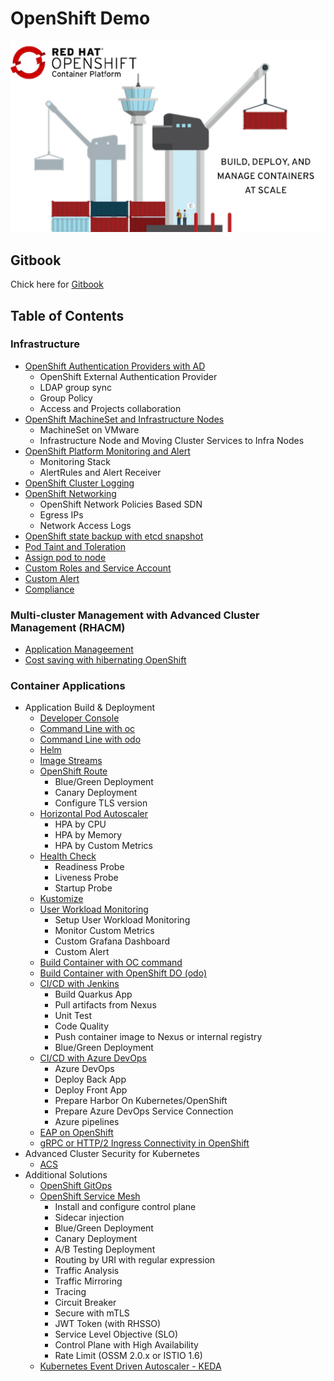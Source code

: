 # OpenShift Demo

![](images/OpenShiftContainerPlatform.png)

## Gitbook
Chick here for [Gitbook](https://rhthsa.github.io/openshift-demo/)

## Table of Contents
### Infrastructure
- [OpenShift Authentication Providers with AD](infrastructure-authentication-providers.md)
  - OpenShift External Authentication Provider
  - LDAP group sync
  - Group Policy
  - Access and Projects collaboration
- [OpenShift MachineSet and Infrastructure Nodes](infrastructure-infra-nodes.md)
  - MachineSet on VMware
  - Infrastructure Node and Moving Cluster Services to Infra Nodes
- [OpenShift Platform Monitoring and Alert](infrastructure-monitoring-alerts.md)
  - Monitoring Stack
  - AlertRules and Alert Receiver
- [OpenShift Cluster Logging](infrastructure-cluster-logging.md)
- [OpenShift Networking](infrastructure-networking.md)
  - OpenShift Network Policies Based SDN
  - Egress IPs
  - Network Access Logs
- [OpenShift state backup with etcd snapshot](infrastructure-backup-etcd.md)
- [Pod Taint and Toleration](infrastructure-taint-and-toleration.md)
- [Assign pod to node](assign-pod-to-node.md)
- [Custom Roles and Service Account](custom-roles.md)
- [Custom Alert](custom-alert.md)
- [Compliance](compliance-operator.md)

### Multi-cluster Management with Advanced Cluster Management (RHACM)
- [Application Manageement](acm-application-management.md)
- [Cost saving with hibernating OpenShift](acm-hibernate.md)
### Container Applications
- Application Build & Deployment
  - [Developer Console](build-with-dev-console.md)
  - [Command Line with oc](build-with-oc.md)
  - [Command Line with odo](build-with-odo.md)
  - [Helm](helm.md) 
  - [Image Streams](imagestreams.md)
  - [OpenShift Route](openshift-route.md)
    - Blue/Green Deployment
    - Canary Deployment
    - Configure TLS version
  - [Horizontal Pod Autoscaler](hpa.md)
    - HPA by CPU
    - HPA by Memory
    - HPA by Custom Metrics
  - [Health Check](health.md)
    - Readiness Probe
    - Liveness Probe
    - Startup Probe
  - [Kustomize](kustomize.md)
  - [User Workload Monitoring](application-metrics.md)
    - Setup User Workload Monitoring
    - Monitor Custom Metrics
    - Custom Grafana Dashboard
    - Custom Alert
  - [Build Container with OC command](build-with-oc.md)
  - [Build Container with OpenShift DO (odo)](build-with-odo.md)
  - [CI/CD with Jenkins](ci-cd-with-jenkins.md)
    - Build Quarkus App
    - Pull artifacts from Nexus
    - Unit Test
    - Code Quality
    - Push container image to Nexus or internal registry
    - Blue/Green Deployment
  - [CI/CD with Azure DevOps](ci-cd.md)
    - Azure DevOps
    - Deploy Back App
    - Deploy Front App
    - Prepare Harbor On Kubernetes/OpenShift
    - Prepare Azure DevOps Service Connection
    - Azure pipelines
  - [EAP on OpenShift](eap-on-ocp.md)
  - [gRPC or HTTP/2 Ingress Connectivity in OpenShift](grpc.md)
- Advanced Cluster Security for Kubernetes
  - [ACS](acs.md)
- Additional Solutions
  <!-- - [Managed Multi-Cluster Application Metrics with Prometheus & Thanos](thanos-receive.md) -->
  - [OpenShift GitOps](gitops.md)
  - [OpenShift Service Mesh](openshift-service-mesh.md)
      - Install and configure control plane
      - Sidecar injection
      - Blue/Green Deployment
      - Canary Deployment
      - A/B Testing Deployment
      - Routing by URI with regular expression
      - Traffic Analysis
      - Traffic Mirroring
      - Tracing
      - Circuit Breaker
      - Secure with mTLS
      - JWT Token (with RHSSO)
      - Service Level Objective (SLO)
      - Control Plane with High Availability
      - Rate Limit (OSSM 2.0.x or ISTIO 1.6)
  - [Kubernetes Event Driven Autoscaler - KEDA](KEDA.md)